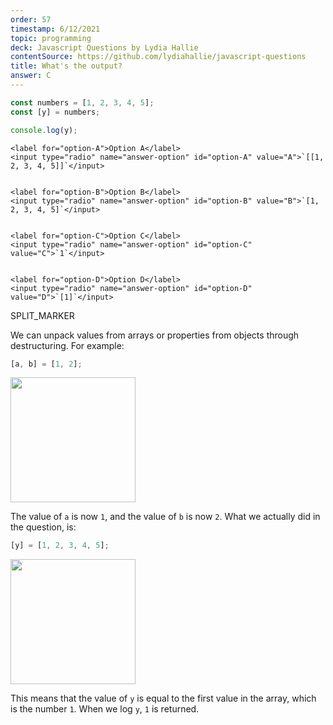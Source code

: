 ```yaml
---
order: 57
timestamp: 6/12/2021
topic: programming
deck: Javascript Questions by Lydia Hallie
contentSource: https://github.com/lydiahallie/javascript-questions
title: What's the output?
answer: C
---
```


  

```javascript
const numbers = [1, 2, 3, 4, 5];
const [y] = numbers;

console.log(y);
```


    <label for="option-A">Option A</label>
    <input type="radio" name="answer-option" id="option-A" value="A">`[[1, 2, 3, 4, 5]]`</input>
    

    <label for="option-B">Option B</label>
    <input type="radio" name="answer-option" id="option-B" value="B">`[1, 2, 3, 4, 5]`</input>
    

    <label for="option-C">Option C</label>
    <input type="radio" name="answer-option" id="option-C" value="C">`1`</input>
    

    <label for="option-D">Option D</label>
    <input type="radio" name="answer-option" id="option-D" value="D">`[1]`</input>
    




SPLIT_MARKER

We can unpack values from arrays or properties from objects through destructuring. For example:

```javascript
[a, b] = [1, 2];
```

<img src="https://i.imgur.com/ADFpVop.png" width="200">

The value of `a` is now `1`, and the value of `b` is now `2`. What we actually did in the question, is:

```javascript
[y] = [1, 2, 3, 4, 5];
```

<img src="https://i.imgur.com/NzGkMNk.png" width="200">

This means that the value of `y` is equal to the first value in the array, which is the number `1`. When we log `y`, `1` is returned.



